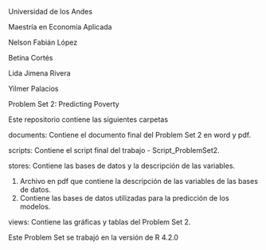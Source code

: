 Universidad de los Andes

Maestría en Economía Aplicada

Nelson Fabián López 

Betina Cortés 

Lida Jimena Rivera

Yilmer Palacios 

Problem Set 2: Predicting Poverty

Este repositorio contiene las siguientes carpetas

documents: Contiene el documento final del Problem Set 2 en word y pdf.

scripts: Contiene el script final del trabajo - Script_ProblemSet2.

stores: Contiene las bases de datos y la descripción de las variables. 

1. Archivo en pdf que contiene la descripción de las variables de las bases de datos. 
2. Contiene las bases de datos utilizadas para la predicción de los modelos. 

views: Contiene las gráficas y tablas del Problem Set 2. 

Este Problem Set se trabajó en la versión de R 4.2.0
